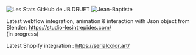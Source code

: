   ![Les Stats GitHub de JB DRUET](https://github-readme-stats.vercel.app/api?username=jibdrt&count_private=true&show_icons=true&theme=radical)
  ![Jean-Baptiste](https://github-readme-stats.vercel.app/api/top-langs/?username=jibdrt&theme=radical&layout=compact)  
  
  Latest webflow integration, animation & interaction with Json object from Blender: https://studio-lesintrepides.com/  
  (in progress)
  
  Latest Shopify integration : https://serialcolor.art/
